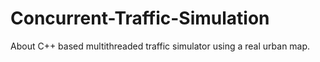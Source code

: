 # Concurrent-Traffic-Simulation
About C++ based multithreaded traffic simulator using a real urban map.
